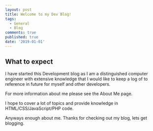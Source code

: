 ```yaml
---
layout: post
title: Welcome to my Dev Blog!
tags:
  - General
  - Blog
comments: true
published: true
date: '2019-01-01'
---
```

## What to expect

I have started this Development blog as I am a distinguished computer engineer with extensive knowledge that I would like to keep a log of to reference in future for myself and other developers. 
<!--more-->
For more information about me please see the About Me page.

I hope to cover a lot of topics and provide knowledge in HTML/CSS/JavaScript/PHP code.

Anyways enough about me.
Thanks for checking out my blog, lets get blogging.
